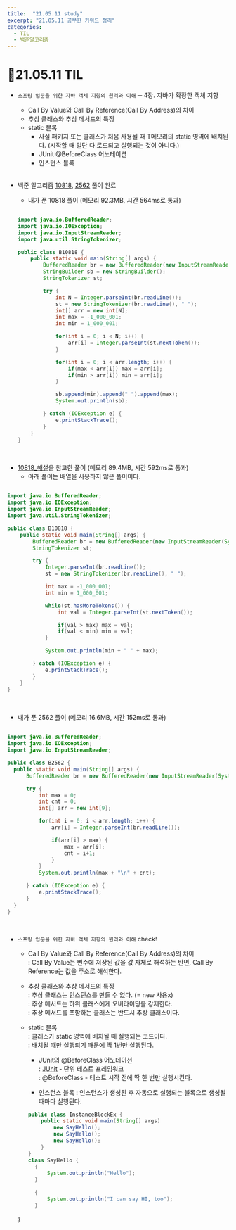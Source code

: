 ```yaml
---
title:  "21.05.11 study"
excerpt: "21.05.11 공부한 키워드 정리"
categories:
  - TIL
  - 백준알고리즘
---
```


# 📝21.05.11 TIL
+ `스프링 입문을 위한 자바 객체 지향의 원리와 이해` ─ 4장. 자바가 확장한 객체 지향
  + Call By Value와 Call By Reference(Call By Address)의 차이
  + 추상 클래스와 추상 메서드의 특징
  + static 블록
    + 사실 패키지 또는 클래스가 처음 사용될 때 T메모리의 static 영역에 배치된다. (시작할 때 일단 다 로드되고 실행되는 것이 아니다.)
    + JUnit @BeforeClass 어노테이션
    + 인스턴스 블록

  <br />

+ 백준 알고리즘 [10818](https://www.acmicpc.net/problem/10818), [2562](https://www.acmicpc.net/problem/2562) 풀이 완료

  + 내가 푼 10818 풀이 (메모리 92.3MB, 시간 564ms로 통과)

  ```java

  import java.io.BufferedReader;
  import java.io.IOException;
  import java.io.InputStreamReader;
  import java.util.StringTokenizer;

  public class B10818 {
      public static void main(String[] args) {
          BufferedReader br = new BufferedReader(new InputStreamReader(System.in));
          StringBuilder sb = new StringBuilder();
          StringTokenizer st;

          try {
              int N = Integer.parseInt(br.readLine());
              st = new StringTokenizer(br.readLine(), " ");
              int[] arr = new int[N];
              int max = -1_000_001;
              int min = 1_000_001;

              for(int i = 0; i < N; i++) {
                  arr[i] = Integer.parseInt(st.nextToken());
              }

              for(int i = 0; i < arr.length; i++) {
                  if(max < arr[i]) max = arr[i];
                  if(min > arr[i]) min = arr[i];
              }

              sb.append(min).append(" ").append(max);
              System.out.println(sb);

          } catch (IOException e) {
              e.printStackTrace();
          }
      }
  }
  ```

<br />

  + [10818_해설](https://st-lab.tistory.com/43)을 참고한 풀이 (메모리 89.4MB, 시간 592ms로 통과)
    + 아래 풀이는 배열을 사용하지 않은 풀이이다.


  ```java

  import java.io.BufferedReader;
  import java.io.IOException;
  import java.io.InputStreamReader;
  import java.util.StringTokenizer;

  public class B10818 {
      public static void main(String[] args) {
          BufferedReader br = new BufferedReader(new InputStreamReader(System.in));
          StringTokenizer st;

          try {
              Integer.parseInt(br.readLine());
              st = new StringTokenizer(br.readLine(), " ");

              int max = -1_000_001;
              int min = 1_000_001;

              while(st.hasMoreTokens()) {
                  int val = Integer.parseInt(st.nextToken());

                  if(val > max) max = val;
                  if(val < min) min = val;
              }

              System.out.println(min + " " + max);

          } catch (IOException e) {
              e.printStackTrace();
          }
      }
  }
  ```

  <br />

  +  내가 푼 2562 풀이 (메모리 16.6MB, 시간 152ms로 통과)

  ```java

  import java.io.BufferedReader;
  import java.io.IOException;
  import java.io.InputStreamReader;

  public class B2562 {
    public static void main(String[] args) {
        BufferedReader br = new BufferedReader(new InputStreamReader(System.in));

        try {
            int max = 0;
            int cnt = 0;
            int[] arr = new int[9];

            for(int i = 0; i < arr.length; i++) {
                arr[i] = Integer.parseInt(br.readLine());

                if(arr[i] > max) {
                    max = arr[i];
                    cnt = i+1;
                }
            }
            System.out.println(max + "\n" + cnt);

        } catch (IOException e) {
            e.printStackTrace();
        }
    }
}
  ```
<br />

+ `스프링 입문을 위한 자바 객체 지향의 원리와 이해` check!
  + Call By Value와 Call By Reference(Call By Address)의 차이<br />
    : Call By Value는 변수에 저장된 값을 값 자체로 해석하는 반면, Call By Reference는 값을 주소로 해석한다.

  + 추상 클래스와 추상 메서드의 특징<br />
    : 추상 클래스는 인스턴스를 만들 수 없다. (= new 사용x) <br />
    : 추상 메서드는 하위 클래스에게 오버라이딩을 강제한다.<br />
    : 추상 메서드를 포함하는 클래스는 반드시 추상 클래스이다.

  + static 블록<br />
    : 클래스가 static 영역에 배치될 때 실행되는 코드이다.<br />
    : 배치될 때만 실행되기 때문에 딱 1번만 실행된다.<br />

    + JUnit의 @BeforeClass 어노테이션<br />
      : [JUnit](https://www.nextree.co.kr/p11104/) - 단위 테스트 프레임워크<br />
      : @BeforeClass - 테스트 시작 전에 딱 한 번만 실행시킨다.<br />

    + 인스턴스 블록
      : 인스턴스가 생성된 후 자동으로 실행되는 블록으로 생성될 때마다 실행된다.

    ```java
    public class InstanceBlockEx {
        public static void main(String[] args)
            new SayHello();
            new SayHello();
            new SayHello();
        }
    }
    class SayHello {
      {
          System.out.println("Hello");
      }

      {
          System.out.println("I can say HI, too");
      }
  }
    ```
